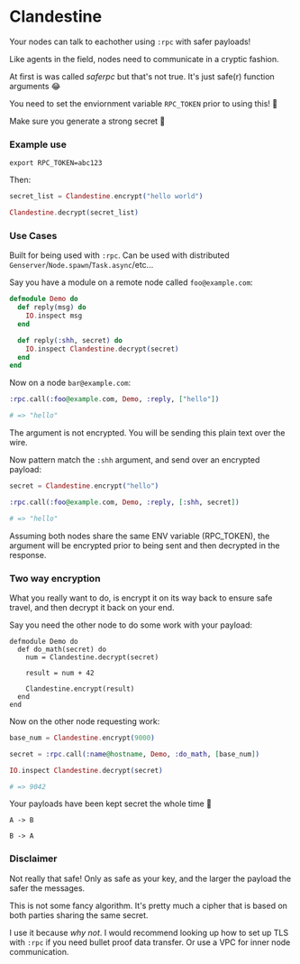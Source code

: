 # Clandestine

Your nodes can talk to eachother using `:rpc` with safer payloads!

Like agents in the field, nodes need to communicate in a cryptic fashion.

At first is was called _saferpc_ but that's not true. It's just safe(r) function arguments :joy:

You need to set the enviornment variable `RPC_TOKEN` prior to using this! :pray:

Make sure you generate a strong secret :key:

### Example use

`export RPC_TOKEN=abc123`

Then:

```elixir
secret_list = Clandestine.encrypt("hello world")

Clandestine.decrypt(secret_list)
```

### Use Cases

Built for being used with `:rpc`. Can be used with distributed `Genserver`/`Node.spawn`/`Task.async`/etc...

Say you have a module on a remote node called `foo@example.com`:

```elixir
defmodule Demo do
  def reply(msg) do
    IO.inspect msg
  end

  def reply(:shh, secret) do
    IO.inspect Clandestine.decrypt(secret)
  end
end
```

Now on a node `bar@example.com`:

```elixir
:rpc.call(:foo@example.com, Demo, :reply, ["hello"])

# => "hello"
```

The argument is not encrypted. You will be sending this plain text over the wire.

Now pattern match the `:shh` argument, and send over an encrypted payload:

```elixir
secret = Clandestine.encrypt("hello")

:rpc.call(:foo@example.com, Demo, :reply, [:shh, secret])

# => "hello"
```

Assuming both nodes share the same ENV variable (RPC_TOKEN), the argument will be encrypted prior to being sent and then decrypted in the response.

### Two way encryption

What you really want to do, is encrypt it on its way back to ensure safe travel, and then decrypt it back on your end.

Say you need the other node to do some work with your payload:

```
defmodule Demo do
  def do_math(secret) do
    num = Clandestine.decrypt(secret)

    result = num + 42

    Clandestine.encrypt(result)
  end
end
```

Now on the other node requesting work:

```elixir
base_num = Clandestine.encrypt(9000)

secret = :rpc.call(:name@hostname, Demo, :do_math, [base_num])

IO.inspect Clandestine.decrypt(secret)

# => 9042
```

Your payloads have been kept secret the whole time :pray:

```
A -> B

B -> A
```

### Disclaimer

Not really that safe! Only as safe as your key, and the larger the payload the safer the messages.

This is not some fancy algorithm. It's pretty much a cipher that is based on both parties sharing the same secret.

I use it because _why not_. I would recommend looking up how to set up TLS with `:rpc` if you need bullet proof data transfer. Or use a VPC for inner node communication.
